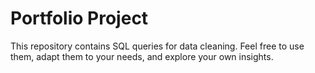 # Portfolio Project

This repository contains SQL queries for data cleaning. Feel free to use them, adapt them to your needs, and explore your own insights.


